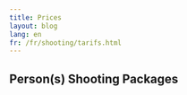 ```yaml
---
title: Prices
layout: blog
lang: en
fr: /fr/shooting/tarifs.html
---
```


## Person(s) Shooting Packages

###